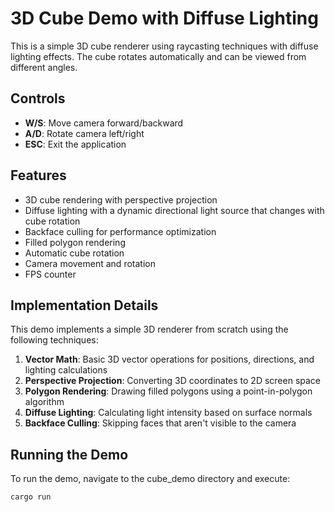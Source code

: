 # 3D Cube Demo with Diffuse Lighting

This is a simple 3D cube renderer using raycasting techniques with diffuse lighting effects. The cube rotates automatically and can be viewed from different angles.

## Controls

- **W/S**: Move camera forward/backward
- **A/D**: Rotate camera left/right
- **ESC**: Exit the application

## Features

- 3D cube rendering with perspective projection
- Diffuse lighting with a dynamic directional light source that changes with cube rotation
- Backface culling for performance optimization
- Filled polygon rendering
- Automatic cube rotation
- Camera movement and rotation
- FPS counter

## Implementation Details

This demo implements a simple 3D renderer from scratch using the following techniques:

1. **Vector Math**: Basic 3D vector operations for positions, directions, and lighting calculations
2. **Perspective Projection**: Converting 3D coordinates to 2D screen space
3. **Polygon Rendering**: Drawing filled polygons using a point-in-polygon algorithm
4. **Diffuse Lighting**: Calculating light intensity based on surface normals
5. **Backface Culling**: Skipping faces that aren't visible to the camera

## Running the Demo

To run the demo, navigate to the cube_demo directory and execute:

```
cargo run
```